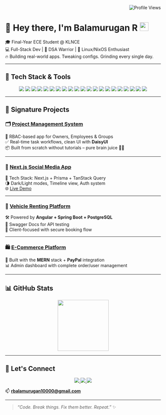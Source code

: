 <!-- Profile Views -->
<p align="right">
  <img src="https://komarev.com/ghpvc/?username=Balamurugan-1000&color=7b68ee&style=flat-square" alt="Profile Views" />
</p>

# 👋 Hey there, I'm **Balamurugan R** <img src="https://media.giphy.com/media/hvRJCLFzcasrR4ia7z/giphy.gif" width="28">

🎓 Final-Year ECE Student @ KLNCE  
💻 Full-Stack Dev | 🧠 DSA Warrior | 🐧 Linux/NixOS Enthusiast  
🔥 Building real-world apps. Tweaking configs. Grinding every single day.  

---

## 🚀 Tech Stack & Tools

<p align="center">
  <!-- Frontend -->
  <img src="https://img.shields.io/badge/-React-61DAFB?style=flat-square&logo=react&logoColor=black" />
  <img src="https://img.shields.io/badge/-Next.js-000?style=flat-square&logo=nextdotjs" />
  <img src="https://img.shields.io/badge/-Vue.js-4FC08D?style=flat-square&logo=vue.js" />
  <img src="https://img.shields.io/badge/-Angular-DD0031?style=flat-square&logo=angular" />
  <img src="https://img.shields.io/badge/-Nuxt.js-00C58E?style=flat-square&logo=nuxtdotjs" />
  <img src="https://img.shields.io/badge/-Tailwind_CSS-38B2AC?style=flat-square&logo=tailwindcss" />
  <img src="https://img.shields.io/badge/-Redux-764ABC?style=flat-square&logo=redux" />
  <!-- Backend -->
  <img src="https://img.shields.io/badge/-Node.js-339933?style=flat-square&logo=nodedotjs" />
  <img src="https://img.shields.io/badge/-Express.js-000?style=flat-square&logo=express" />
  <img src="https://img.shields.io/badge/-Spring_Boot-6DB33F?style=flat-square&logo=springboot" />
  <img src="https://img.shields.io/badge/-Go-00ADD8?style=flat-square&logo=go" />
  <!-- Databases -->
  <img src="https://img.shields.io/badge/-PostgreSQL-336791?style=flat-square&logo=postgresql" />
  <img src="https://img.shields.io/badge/-MongoDB-47A248?style=flat-square&logo=mongodb" />
  <img src="https://img.shields.io/badge/-MySQL-4479A1?style=flat-square&logo=mysql" />
  <img src="https://img.shields.io/badge/-Prisma-2D3748?style=flat-square&logo=prisma" />
  <!-- DevOps & Tools -->
  <img src="https://img.shields.io/badge/-Docker-2496ED?style=flat-square&logo=docker" />
  <img src="https://img.shields.io/badge/-Git-F05032?style=flat-square&logo=git" />
  <img src="https://img.shields.io/badge/-GitHub-181717?style=flat-square&logo=github" />
  <img src="https://img.shields.io/badge/-NixOS-5277C3?style=flat-square&logo=nixos" />
  <img src="https://img.shields.io/badge/-Neovim-57A143?style=flat-square&logo=neovim" />
  <!-- Extras -->
  <img src="https://img.shields.io/badge/-DSA-F7DF1E?style=flat-square&logo=leetcode" />
</p>

---

## 🌟 Signature Projects

### 🗂️ [**Project Management System**](https://github.com/Balamurugan-1000/Task-manager)
🔐 RBAC-based app for Owners, Employees & Groups  
✅ Real-time task workflows, clean UI with **DaisyUI**  
📦 Built from scratch without tutorials – pure brain juice 🧠💪  

---

### 📱 [**Next.js Social Media App**](https://github.com/Balamurugan-1000/next-media)
🧩 Tech Stack: Next.js + Prisma + TanStack Query  
🌗 Dark/Light modes, Timeline view, Auth system  
🌐 [Live Demo](https://next-media-15.vercel.app)  

---

### 🚗 [**Vehicle Renting Platform**](https://github.com/Balamurugan-1000/RentARide)
🛠️ Powered by **Angular + Spring Boot + PostgreSQL**  
📄 Swagger Docs for API testing  
👥 Client-focused with secure booking flow  

---

### 🛍️ [**E-Commerce Platform**](https://github.com/Balamurugan-1000/Ecommerce-MERN)
🛒 Built with the **MERN** stack + **PayPal** integration  
📊 Admin dashboard with complete order/user management  

---

## 📊 GitHub Stats

<p align="center">
  <img src="https://github-readme-stats.vercel.app/api/top-langs/?username=Balamurugan-1000&layout=compact&theme=tokyonight&hide_border=true" height="165"/>
</p>

---

## 🤝 Let's Connect

<p align="center">
  <a href="https://linkedin.com/in/balamurugan1000">
    <img src="https://img.shields.io/badge/-LinkedIn-0A66C2?style=flat-square&logo=linkedin&logoColor=white" />
  </a>
  <a href="https://github.com/Balamurugan-1000">
    <img src="https://img.shields.io/badge/-GitHub-181717?style=flat-square&logo=github&logoColor=white" />
  </a>
  <a href="https://balamuruganr.me">
    <img src="https://img.shields.io/badge/-Portfolio-000?style=flat-square&logo=firefox&logoColor=white" />
  </a>
</p>

📫 **rbalamurugan10000@gmail.com**

---

> _“Code. Break things. Fix them better. Repeat.”_ ✨
